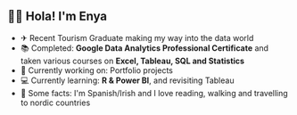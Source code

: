 ## 👋🏼 Hola! I'm Enya

- ✈ Recent Tourism Graduate making my way into the data world
- 📚 Completed: **Google Data Analytics Professional Certificate** and taken various courses on **Excel, Tableau, SQL and Statistics**
- 📝 Currently working on: Portfolio projects 
- 💻 Currently learning: **R & Power BI**, and revisiting Tableau 
- 🌲 Some facts: I'm Spanish/Irish and I love reading, walking and travelling to nordic countries 

<!--
**EnyaCrocock/EnyaCrocock** is a ✨ _special_ ✨ repository because its `README.md` (this file) appears on your GitHub profile.

Here are some ideas to get you started:

- 🔭 I’m currently working on ...
- 🌱 I’m currently learning ...
- 👯 I’m looking to collaborate on ...
- 🤔 I’m looking for help with ...
- 💬 Ask me about ...
- 📫 How to reach me: ...
- 😄 Pronouns: ...
- ⚡ Fun fact: ...
-->
